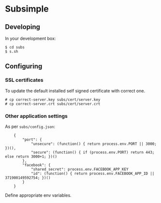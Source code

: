 # Subsimple

## Developing

In your development box:
  
    $ cd subs
    $ s.sh
  
## Configuring

### SSL certificates

To update the default installed self signed certificate with correct one.

    # cp correct-server.key subs/cert/server.key
    # cp correct-server.crt subs/cert/server.crt    

### Other application settings

As per `subs/config.json`:

		{
			"port": {
				"unsecure": (function() { return process.env.PORT || 3000; })(),
				"secure": (function() { if (process.env.PORT) return 443; else return 3000+1; })()
			},
			"facebook": {
				"shared_secret": process.env.FACEBOOK_APP_KEY
				"id": (function() { return process.env.FACEBOOK_APP_ID || 371900149592754; })()
			}
		}

Define appropriate env variables.